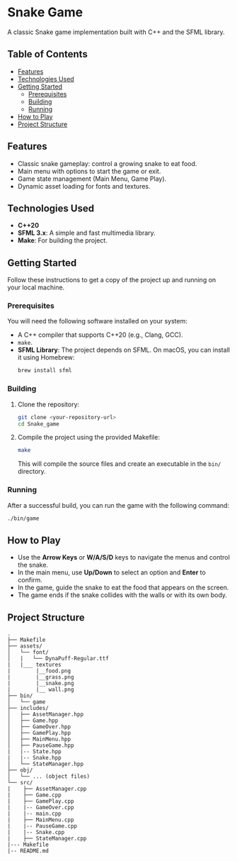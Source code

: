 # Snake Game

A classic Snake game implementation built with C++ and the SFML library.

## Table of Contents

- [Features](#features)
- [Technologies Used](#technologies-used)
- [Getting Started](#getting-started)
  - [Prerequisites](#prerequisites)
  - [Building](#building)
  - [Running](#running)
- [How to Play](#how-to-play)
- [Project Structure](#project-structure)

## Features

-   Classic snake gameplay: control a growing snake to eat food.
-   Main menu with options to start the game or exit.
-   Game state management (Main Menu, Game Play).
-   Dynamic asset loading for fonts and textures.

## Technologies Used

-   **C++20**
-   **SFML 3.x**: A simple and fast multimedia library.
-   **Make**: For building the project.

## Getting Started

Follow these instructions to get a copy of the project up and running on your local machine.

### Prerequisites

You will need the following software installed on your system:

-   A C++ compiler that supports C++20 (e.g., Clang, GCC).
-   `make`.
-   **SFML Library**: The project depends on SFML. On macOS, you can install it using Homebrew:
    ```sh
    brew install sfml
    ```

### Building

1.  Clone the repository:
    ```sh
    git clone <your-repository-url>
    cd Snake_game
    ```

2.  Compile the project using the provided Makefile:
    ```sh
    make
    ```
    This will compile the source files and create an executable in the `bin/` directory.

### Running

After a successful build, you can run the game with the following command:

```sh
./bin/game
```

## How to Play

-   Use the **Arrow Keys** or **W/A/S/D** keys to navigate the menus and control the snake.
-   In the main menu, use **Up/Down** to select an option and **Enter** to confirm.
-   In the game, guide the snake to eat the food that appears on the screen.
-   The game ends if the snake collides with the walls or with its own body.

## Project Structure

```
.
├── Makefile
├── assets/
│   └── font/
│   |   └── DynaPuff-Regular.ttf
|   |___ textures
|        |__food.png
|        |__grass.png
|        |__snake.png
|        |__ wall.png
├── bin/
│   └── game
├── includes/
│   ├── AssetManager.hpp
│   ├── Game.hpp
│   ├── GameOver.hpp
│   ├── GamePlay.hpp
│   ├── MainMenu.hpp
│   ├── PauseGame.hpp
|   |-- State.hpp
|   |-- Snake.hpp
│   └── StateManager.hpp
├── obj/
│   └── ... (object files)
└── src/
|    ├── AssetManager.cpp
|    ├── Game.cpp
|    ├── GamePlay.cpp
|    |-- GameOver.cpp
|    |-- main.cpp
|    ├── MainMenu.cpp
|    |-- PauseGame.cpp
|    |-- Snake.cpp
|    ├── StateManager.cpp
|--- Makefile
|-- README.md